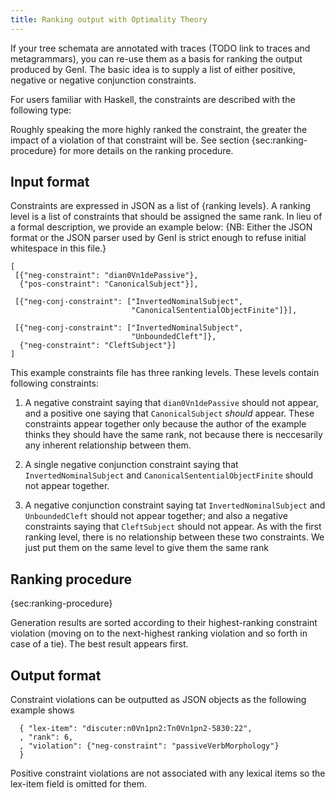 ```yaml
---
title: Ranking output with Optimality Theory
---
```


If your tree schemata are annotated with traces (TODO link to traces and
metagrammars), you can re-use them as a basis for ranking the output
produced by GenI. The basic idea is to supply a list of either positive,
negative or negative conjunction constraints.

For users familiar with Haskell, the constraints are described with the
following type:

Roughly speaking the more highly ranked the constraint, the greater the
impact of a violation of that constraint will be. See section
{sec:ranking-procedure} for more details on the ranking procedure.

## Input format

Constraints are expressed in JSON as a list of {ranking levels}. A
ranking level is a list of constraints that should be assigned the same
rank. In lieu of a formal description, we provide an example below: {NB:
Either the JSON format or the JSON parser used by GenI is strict enough
to refuse initial whitespace in this file.}

    [
     [{"neg-constraint": "dian0Vn1dePassive"},
      {"pos-constraint": "CanonicalSubject"}],

     [{"neg-conj-constraint": ["InvertedNominalSubject",
                               "CanonicalSententialObjectFinite"]}],

     [{"neg-conj-constraint": ["InvertedNominalSubject",
                               "UnboundedCleft"]},
      {"neg-constraint": "CleftSubject"}]
    ]

This example constraints file has three ranking levels. These levels
contain following constraints:

1.  A negative constraint saying that `dian0Vn1dePassive` should not
    appear, and a positive one saying that `CanonicalSubject` *should*
    appear. These constraints appear together only because the author of
    the example thinks they should have the same rank, not because there
    is neccesarily any inherent relationship between them.

2.  A single negative conjunction constraint saying that
    `InvertedNominalSubject` and `CanonicalSententialObjectFinite`
    should not appear together.

3.  A negative conjunction constraint saying tat
    `InvertedNominalSubject` and `UnboundedCleft` should not appear
    together; and also a negative constraints saying that `CleftSubject`
    should not appear. As with the first ranking level, there is no
    relationship between these two constraints. We just put them on the
    same level to give them the same rank

## Ranking procedure

{sec:ranking-procedure}

Generation results are sorted according to their highest-ranking
constraint violation (moving on to the next-highest ranking violation
and so forth in case of a tie). The best result appears first.

## Output format

Constraint violations can be outputted as JSON objects as the following
example shows

      { "lex-item": "discuter:n0Vn1pn2:Tn0Vn1pn2-5830:22",
      , "rank": 6,
      , "violation": {"neg-constraint": "passiveVerbMorphology"}
      }

Positive constraint violations are not associated with any lexical items
so the lex-item field is omitted for them.
